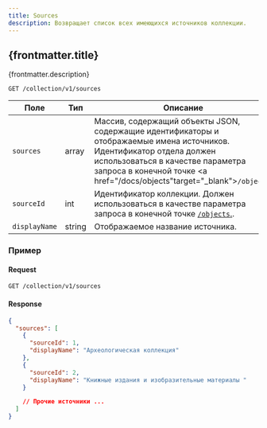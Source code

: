 ```yaml
---
title: Sources
description: Возвращает список всех имеющихся источников коллекции.
---
```


## {frontmatter.title}

<p class="text-xl">{frontmatter.description}</p>

```
GET /collection/v1/sources
```

| Поле          | Тип    | Описание                                                                                                                                                                                                                                     |
| ------------- | ------ | -------------------------------------------------------------------------------------------------------------------------------------------------------------------------------------------------------------------------------------------- |
| `sources`     | array  | Массив, содержащий объекты JSON, содержащие идентификаторы и отображаемые имена источников. Идентификатор отдела должен использоваться в качестве параметра запроса в конечной точке <a href="/docs/objects"target="\_blank">`/objects`.</a> |
| `sourceId`    | int    | Идентификатор коллекции. Должен использоваться в качестве параметра запроса в конечной точке <a href="/docs/objects" target="_blank">`/objects`.</a>.                                                                                        |
| `displayName` | string | Отображаемое название источника.                                                                                                                                                                                                             |

### Пример

#### Request

```
GET /collection/v1/sources
```

#### Response

```json
{
  "sources": [
    {
      "sourceId": 1,
      "displayName": "Археологическая коллекция"
    },
    {
      "sourceId": 2,
      "displayName": "Книжные издания и изобразительные материалы "
    }

    // Прочие источники ...
  ]
}
```
